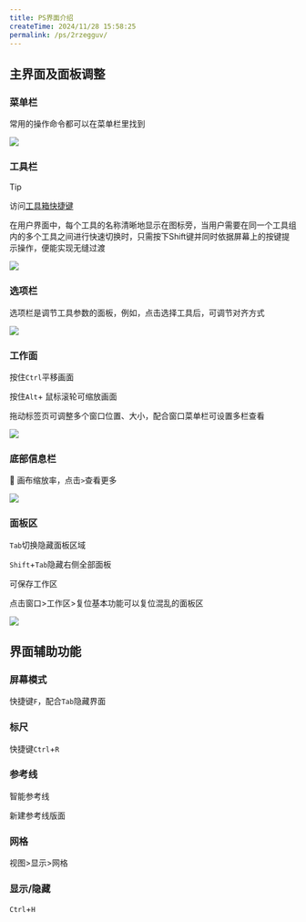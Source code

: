 ```yaml
---
title: PS界面介绍
createTime: 2024/11/28 15:58:25
permalink: /ps/2rzegguv/
---
```

## 主界面及面板调整

### 菜单栏

常用的操作命令都可以在菜单栏里找到

![](https://file.iglooblog.top/adobe/%E6%88%AA%E5%B1%8F2025-06-07%2018.36.48.png)

### 工具栏

> [!tip]
>
> 访问[工具箱快捷键](/ps/)

在用户界面中，每个工具的名称清晰地显示在图标旁，当用户需要在同一个工具组内的多个工具之间进行快速切换时，只需按下Shift键并同时依据屏幕上的按键提示操作，便能实现无缝过渡

![](https://file.iglooblog.top/adobe/%E6%88%AA%E5%B1%8F2025-06-07%2018.42.36.png)

### 选项栏

选项栏是调节工具参数的面板，例如，点击选择工具后，可调节对齐方式

![](https://file.iglooblog.top/adobe/%E6%88%AA%E5%B1%8F2025-06-07%2018.44.23.png)

### 工作面

按住`Ctrl`平移画面

按住`Alt`+ 鼠标滚轮可缩放画面

拖动标签页可调整多个窗口位置、大小，配合窗口菜单栏可设置多栏查看

![](https://file.iglooblog.top/adobe/%E6%88%AA%E5%B1%8F2025-06-07%2018.45.35.png)

### 底部信息栏

👀 画布缩放率，点击`>`查看更多

![](https://file.iglooblog.top/adobe/%E6%88%AA%E5%B1%8F2025-06-07%2018.46.15.png)

### 面板区

`Tab`切换隐藏面板区域

`Shift`+`Tab`隐藏右侧全部面板

可保存工作区

点击窗口>工作区>复位基本功能可以复位混乱的面板区

![](https://file.iglooblog.top/adobe/%E6%88%AA%E5%B1%8F2025-06-07%2018.48.56.png)

## 界面辅助功能

### 屏幕模式

快捷键`F`，配合`Tab`隐藏界面

### 标尺

快捷键`Ctrl`+`R`

### 参考线

智能参考线

新建参考线版面

### 网格

视图>显示>网格

### 显示/隐藏

`Ctrl`+`H`